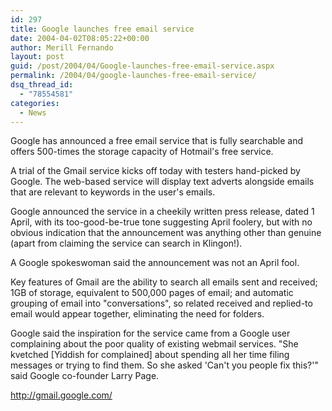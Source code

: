 ```yaml
---
id: 297
title: Google launches free email service
date: 2004-04-02T08:05:22+00:00
author: Merill Fernando
layout: post
guid: /post/2004/04/Google-launches-free-email-service.aspx
permalink: /2004/04/google-launches-free-email-service/
dsq_thread_id:
  - "78554581"
categories:
  - News
---
```

<body xmlns="http://www.w3.org/1999/xhtml">
    <div class="Section1">
        <p>
            Google has announced a free email service that is fully searchable and offers 500-times
            the storage capacity of Hotmail's free service.
        </p>
        <p>
            A trial of the Gmail service kicks off today with testers hand-picked by Google. The
            web-based service will display text adverts alongside emails that are relevant to
            keywords in the user's emails.
        </p>
        <p>
            Google announced the service in a cheekily written press release, dated 1 April, with
            its too-good-be-true tone suggesting April foolery, but with no obvious indication
            that the announcement was anything other than genuine (apart from claiming the service
            can search in Klingon!).
        </p>
        <p>
            A Google spokeswoman said the announcement was not an April fool.
        </p>
        <p>
            Key features of Gmail are the ability to search all emails sent and received; 1GB
            of storage, equivalent to 500,000 pages of email; and automatic grouping of email
            into "conversations", so related received and replied-to email would appear together,
            eliminating the need for folders.
        </p>
        <p>
            Google said the inspiration for the service came from a Google user complaining about
            the poor quality of existing webmail services. "She kvetched [Yiddish for complained]
            about spending all her time filing messages or trying to find them. So she asked 'Can't
            you people fix this?'" said Google co-founder Larry Page.&#160;
        </p>
        <p>
            <a href="http://gmail.google.com/">http://gmail.google.com/</a>
        </p>
    </div>
</body>
